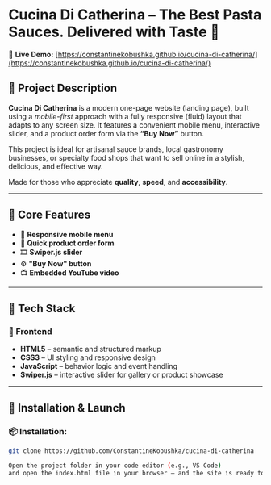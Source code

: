 # Cucina Di Catherina – The Best Pasta Sauces. Delivered with Taste 🍝

🔗 **Live Demo:** [https://constantinekobushka.github.io/cucina-di-catherina/](https://constantinekobushka.github.io/cucina-di-catherina/)

## 🔎 Project Description

**Cucina Di Catherina** is a modern one-page website (landing page), built using a _mobile-first_ approach with a fully responsive (fluid) layout that adapts to any screen size. It features a convenient mobile menu, interactive slider, and a product order form via the **“Buy Now”** button.

This project is ideal for artisanal sauce brands, local gastronomy businesses, or specialty food shops that want to sell online in a stylish, delicious, and effective way.

Made for those who appreciate **quality**, **speed**, and **accessibility**.

---

## 🌟 Core Features

- 📱 **Responsive mobile menu**
- 📨 **Quick product order form**
- 🎞️ **Swiper.js slider**
- ⚙️ **"Buy Now" button**
- 📺 **Embedded YouTube video**

---

## 🧰 Tech Stack

### 🔨 Frontend

- **HTML5** – semantic and structured markup
- **CSS3** – UI styling and responsive design
- **JavaScript** – behavior logic and event handling
- **Swiper.js** – interactive slider for gallery or product showcase

---

## 🚀 Installation & Launch

### 📦 Installation:

```bash
git clone https://github.com/ConstantineKobushka/cucina-di-catherina

Open the project folder in your code editor (e.g., VS Code)
and open the index.html file in your browser — and the site is ready to view.
```
